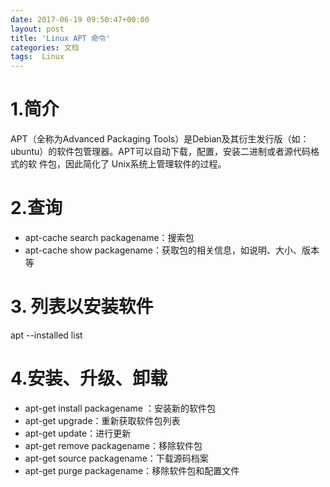 ```yaml
---
date: 2017-06-19 09:50:47+00:00
layout: post
title: 'Linux APT 命令'
categories: 文档
tags:  Linux
---
```


# 1.简介

APT（全称为Advanced Packaging Tools）是Debian及其衍生发行版（如：ubuntu）的软件包管理器。APT可以自动下载，配置，安装二进制或者源代码格式的软 件包，因此简化了 Unix系统上管理软件的过程。

# 2.查询

* apt-cache search packagename：搜索包
* apt-cache show packagename：获取包的相关信息，如说明、大小、版本等

# 3. 列表以安装软件
apt --installed list 

# 4.安装、升级、卸载

* apt-get install packagename ：安装新的软件包
* apt-get upgrade：重新获取软件包列表
* apt-get update：进行更新
* apt-get remove packagename：移除软件包
* apt-get source packagename：下载源码档案
* apt-get purge packagename：移除软件包和配置文件 